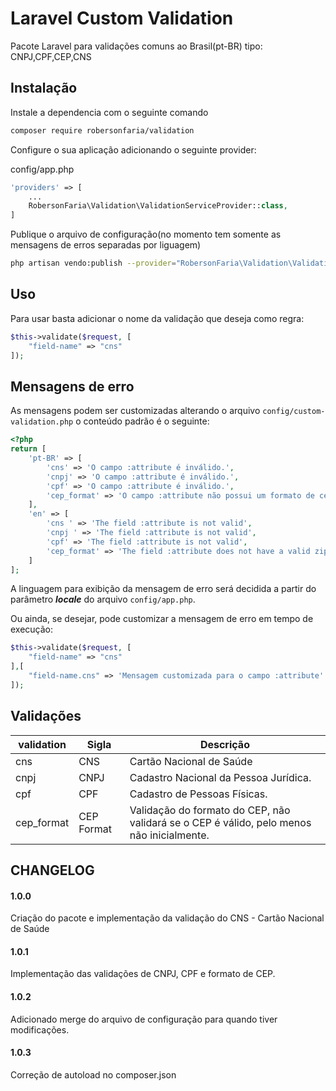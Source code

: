 # Laravel Custom Validation

Pacote Laravel para validações comuns ao Brasil(pt-BR) tipo: CNPJ,CPF,CEP,CNS

## Instalação

Instale a dependencia com o seguinte comando

```bash
composer require robersonfaria/validation
```

Configure o sua aplicação adicionando o seguinte provider:

config/app.php
```php
'providers' => [
    ...
    RobersonFaria\Validation\ValidationServiceProvider::class,
]
```

Publique o arquivo de configuração(no momento tem somente as mensagens de erros separadas por liguagem)

```bash
php artisan vendo:publish --provider="RobersonFaria\Validation\ValidationServiceProvider"
```

## Uso

Para usar basta adicionar o nome da validação que deseja como regra:

```php
$this->validate($request, [
    "field-name" => "cns"
]);
```

## Mensagens de erro

As mensagens podem ser customizadas alterando o arquivo `config/custom-validation.php` o conteúdo padrão é o seguinte:

```php
<?php
return [
    'pt-BR' => [
        'cns' => 'O campo :attribute é inválido.',
        'cnpj' => 'O campo :attribute é inválido.',
        'cpf' => 'O campo :attribute é inválido.',
        'cep_format' => 'O campo :attribute não possui um formato de cep válido',
    ],
    'en' => [
        'cns ' => 'The field :attribute is not valid',
        'cnpj ' => 'The field :attribute is not valid',
        'cpf' => 'The field :attribute is not valid',
        'cep_format' => 'The field :attribute does not have a valid zip format',
    ]
];
```
A linguagem para exibição da mensagem de erro será decidida a partir do parâmetro **_locale_** do arquivo `config/app.php`.

Ou ainda, se desejar, pode customizar a mensagem de erro em tempo de execução:

```php
$this->validate($request, [
    "field-name" => "cns"
],[
    "field-name.cns" => 'Mensagem customizada para o campo :attribute'
]);
```

## Validações

| validation | Sigla | Descrição |
|---|---|---|
| cns | CNS | Cartão Nacional de Saúde|
| cnpj | CNPJ | Cadastro Nacional da Pessoa Jurídica. |
| cpf | CPF | Cadastro de Pessoas Físicas. |
| cep_format | CEP Format | Validação do formato do CEP, não validará se o CEP é válido, pelo menos não inicialmente. |


## CHANGELOG
#### 1.0.0
Criação do pacote e implementação da validação do CNS - Cartão Nacional de Saúde

#### 1.0.1
Implementação das validações de CNPJ, CPF e formato de CEP.

#### 1.0.2
Adicionado merge do arquivo de configuração para quando tiver modificações.

#### 1.0.3
Correção de autoload no composer.json

